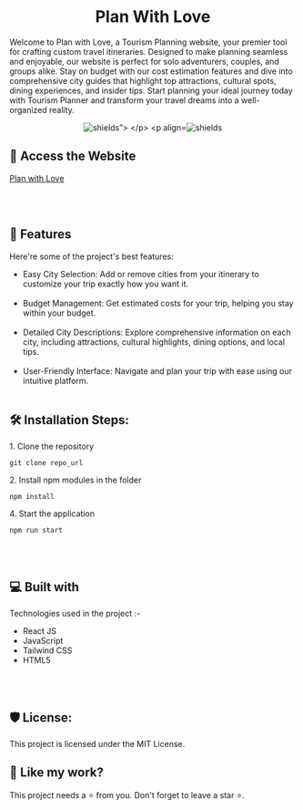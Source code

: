 <h1 align="center" id="title">Plan With Love</h1>

<p id="description">Welcome to Plan with Love, a Tourism Planning website, your premier tool for crafting custom travel itineraries. Designed to make planning seamless and enjoyable, our website is perfect for solo adventurers, couples, and groups alike. Stay on budget with our cost estimation features and dive into comprehensive city guides that highlight top attractions, cultural spots, dining experiences, and insider tips. Start planning your ideal journey today with Tourism Planner and transform your travel dreams into a well-organized reality.</p>

<p align="center">
  <img src="https://img.shields.io/badge/License-MIT-green" alt="shields”>
</p>
<p align="center"><img src="https://img.shields.io/badge/License-AGPL-blue" alt="shields"></p>

<h2>🚀 Access the Website </h2>

[Plan with Love](https://plan-with-love-mggw4d1j0-divyanshu800s-projects.vercel.app/)

  
<br></br>
  
<h2>🧐 Features</h2>

Here're some of the project's best features:

*   Easy City Selection: Add or remove cities from your itinerary to customize your trip exactly how you want it.
<br></br>
*   Budget Management: Get estimated costs for your trip, helping you stay within your budget.
<br></br>
*   Detailed City Descriptions: Explore comprehensive information on each city, including attractions, cultural highlights, dining options, and local tips.
<br></br>
*  User-Friendly Interface: Navigate and plan your trip with ease using our intuitive platform.
<br></br>



<h2>🛠️ Installation Steps:</h2>

<p>1. Clone the repository</p>

```
git clone repo_url
```

<p>2. Install npm modules in the folder</p>

```
npm install
```


<p>4. Start the application</p>

```
npm run start
```

  
  
<br></br>

<h2>💻 Built with</h2>

Technologies used in the project :-

*   React JS 
*   JavaScript
*   Tailwind CSS
*   HTML5

<br></br>

<h2>🛡️ License:</h2>

This project is licensed under the MIT License.

<h2>💖 Like my work?</h2>

This project needs a ⭐️ from you. Don't forget to leave a star ⭐️.
